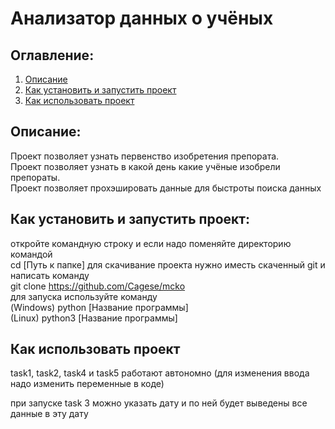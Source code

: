 # Анализатор данных о учёных
## Оглавление:
1) [Описание](#описание)
2) [Как установить и запустить проект](#как-установить-и-запустить-проект)
3) [Как использовать проект](#как-использовать-проект)

## Описание:
Проект позволяет узнать первенство изобретения препората.\
Проект позволяет узнать в какой день какие учёные изобрели препораты.\
Проект позволяет прохэшировать данные для быстроты поиска данных
## Как установить и запустить проект:
откройте командную строку и если надо поменяйте директорию командой \
cd [Путь к папке]
для скачивание проекта нужно иместь скаченный git и написать команду \
git clone https://github.com/Cagese/mcko \
для запуска используйте команду \
(Windows)
python [Название программы] \
(Linux)
python3 [Название программы]
## Как использовать проект
task1, task2, task4 и task5 работают автономно (для изменения ввода надо изменить переменные в коде)

при запуске task 3 можно указать дату и по ней будет выведены все данные в эту дату

